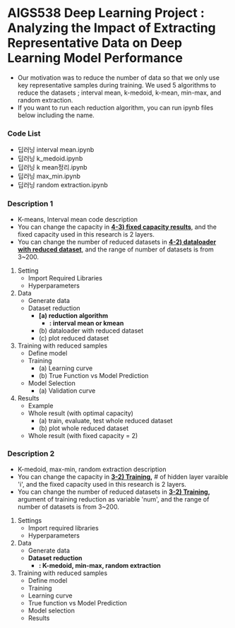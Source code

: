 # AIGS538 Deep Learning Project : Analyzing the Impact of Extracting Representative Data on Deep Learning Model Performance

- Our motivation was to reduce the number of data so that we only use key representative samples during training. We used 5 algorithms to reduce the datasets ; interval mean, k-medoid, k-mean, min-max, and random extraction.
- If you want to run each reduction algorithm, you can run ipynb files below including the name.

### **Code List**

- 딥러닝 interval mean.ipynb
- 딥러닝 k_medoid.ipynb
- 딥러닝 k mean정리.ipynb
- 딥러닝 max_min.ipynb
- 딥러닝 random extraction.ipynb



### **Description 1**

- K-means, Interval mean code description
- You can change the capacity in **<u>4-3) fixed capacity results</u>**, and the fixed capacity used in this research is 2 layers.
- You can change the number of reduced datasets in <u>**4-2) dataloader with reduced dataset**</u>, and the range of number of datasets is from 3~200.

1. Setting
   - Import Required Libraries
   - Hyperparameters
2. Data
   - Generate data
   - Dataset reduction
     - **[a) reduction algorithm**
       - **: interval mean or kmean**
     - (b) dataloader with reduced dataset
     - (c) plot reduced dataset
3. Training with reduced samples
   - Define model
   - Training
     - (a) Learning curve
     - (b) True Function vs Model Prediction
   - Model Selection
     - (a) Validation curve
4. Results
   - Example
   - Whole result (with optimal capacity)
     - (a) train, evaluate, test whole reduced dataset
     - (b) plot whole reduced dataset
   - Whole result (with fixed capacity = 2)

### **Description 2**

- K-medoid, max-min, random extraction description
- You can change the capacity in **<u>3-2) Training</u>,** # of hidden layer varaible 'i', and the fixed capacity used in this research is 2 layers.
- You can change the number of reduced datasets in **<u>3-2) Training</u>,** argument of training reduction as variable 'num', and the range of number of datasets is from 3~200.

1. Settings
   - Import required libraries 
   - Hyperparameters
2. Data
   - Generate data
   - **Dataset reduction**
     - **: K-medoid, min-max, random extraction**
3. Training with reduced samples
   - Define model
   - Training
   - Learning curve
   - True function vs Model Prediction
   - Model selection
   - Results
